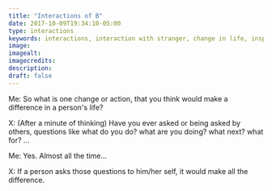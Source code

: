 ```yaml
---
title: "Interactions of B"
date: 2017-10-09T19:34:10-05:00
type: interactions
keywords: interactions, interaction with stranger, change in life, inspiration
image:
imagealt:
imagecredits:
description:
draft: false
---
```

[comment]: # (Interactions with strangers )

Me: So what is one change or action, that you think would make a difference in a person's life?

X: (After a minute of thinking) Have you ever asked or being asked by others, questions like what do you do? what are you doing? what next? what for? ...

Me: Yes. Almost all the time...

X: If a person asks those questions to him/her self, it would make all the difference.
